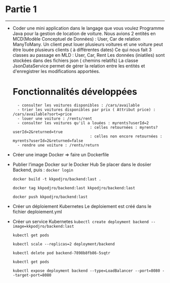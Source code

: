 # Partie 1
 - - - - 
- Coder une mini application dans le langage que vous voulez
   Programme Java pour la gestion de location de voiture.
   Nous avions 2 entités en MCD(Modèle Conceptuel de Données) : User, Car de relation ManyToMany.
  Un client peut louer plusieurs voitures et une voiture peut être louée plusieurs clients
  ( à différentes dates)
   Ce qui nous fait 3 classes au passage en MLD : User, Car, Rent
   Les données (iniatiles) sont stockées dans des fichiers json ( chemins relatifs)
   La classe JsonDataService permet de gérer la relation entre les entités et d'enregistrer
    les modifications apportées.
    # Fonctionnalités développées
        - consulter les voitures disponibles : /cars/available
        - trier les voitures disponibles par prix ( Attribut price) : /cars/available?sort=price
        - louer une voiture : /rents/rent
        - consulter les voitures qu'il a louées : myrents?userId=2
                                        : celles retournées : myrents?userId=2&returned=true
                                        : celles non encore retournées : myrents?userId=2&returned=false
        - rendre une voiture : /rents/return

   
- Créer une image Docker => faire un Dockerfile
   
- Publier l’image Docker sur le Docker Hub
   Se placer dans le dosiier Backend, puis :
  `docker login`

   `docker build -t kkpodjro/backend:last .`

   `docker tag kkpodjro/backend:last kkpodjro/backend:last`

   `docker push kkpodjro/backend:last`

- Créer un déploiement Kubernetes
   Le deploiement est créé dans le fichier deploiement.yml
- Créer un service Kubernetes 
   `kubectl create deployment backend --image=kkpodjro/backend:last`

   `kubectl get pods`

   `kubectl scale --replicas=2 deployment/backend`

   `kubectl delete pod backend-7898b8fb86-5sqtr`

   `kubectl get pods`

   `kubectl expose deployment backend --type=LoadBalancer --port=8080 --target-port=8080`